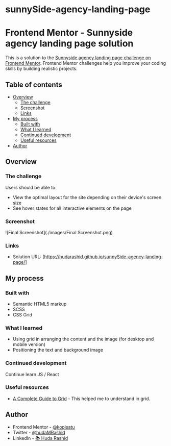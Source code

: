 # sunnySide-agency-landing-page

# Frontend Mentor - Sunnyside agency landing page solution

This is a solution to the [Sunnyside agency landing page challenge on Frontend Mentor](https://www.frontendmentor.io/challenges/sunnyside-agency-landing-page-7yVs3B6ef). Frontend Mentor challenges help you improve your coding skills by building realistic projects.

## Table of contents

- [Overview](#overview)
  - [The challenge](#the-challenge)
  - [Screenshot](#screenshot)
  - [Links](#links)
- [My process](#my-process)
  - [Built with](#built-with)
  - [What I learned](#what-i-learned)
  - [Continued development](#continued-development)
  - [Useful resources](#useful-resources)
- [Author](#author)



## Overview

### The challenge

Users should be able to:

- View the optimal layout for the site depending on their device's screen size
- See hover states for all interactive elements on the page

### Screenshot

![Final Screenshot](./images/Final Screenshot.png)


### Links

- Solution URL: [https://hudarashid.github.io/sunnySide-agency-landing-page/]


## My process

### Built with

- Semantic HTML5 markup
- SCSS
- CSS Grid


### What I learned

- Using grid in arranging the content and the image (for desktop and mobile version)
- Positioning the text and background image



### Continued development

Continue learn JS / React

### Useful resources

- [A Complete Guide to Grid](https://css-tricks.com/snippets/css/complete-guide-grid/) - This helped me to understand in grid. 


## Author

- Frontend Mentor - [@kopisatu](https://www.frontendmentor.io/profile/kopisatu)
- Twitter - [@hudaMRashid](https://twitter.com/hudaMRashid)
- LinkedIn - [📚 Huda Rashid](https://www.linkedin.com/in/%F0%9F%93%9A-huda-rashid-0843aa146/)





